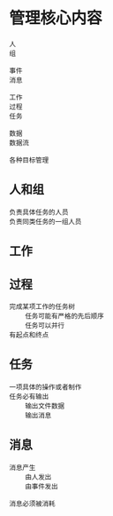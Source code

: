 <!--
Author: 闫刚 (yes7rose@sina.com)
管理的内容.md (c) 2020
Desc: 管理涉及内容
Created:  2020-09-26T07:49:41.848Z
Modified: !date!
-->

# 管理核心内容

    人
    组

    事件
    消息

    工作
    过程
    任务

    数据
    数据流

    各种目标管理

## 人和组

    负责具体任务的人员
    负责同类任务的一组人员

## 工作

    

## 过程

    完成某项工作的任务树
        任务可能有严格的先后顺序
        任务可以并行
    有起点和终点

## 任务

    一项具体的操作或者制作
    任务必有输出
        输出文件数据
        输出消息

## 消息

    消息产生
        由人发出
        由事件发出

    消息必须被消耗
